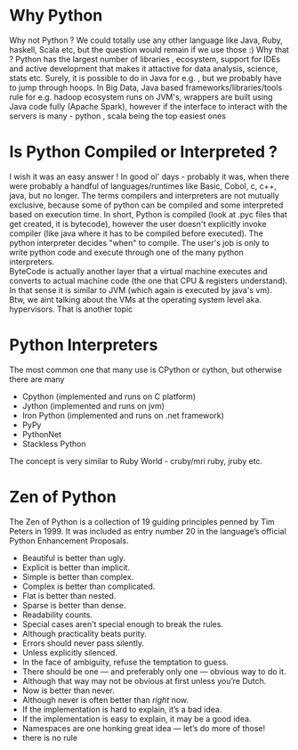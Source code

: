 # Why Python
Why not Python ? We could totally use any other language like Java, Ruby, haskell, Scala etc, but the question would remain if we use those :) Why that ? Python has the largest number of libraries , ecosystem, support for IDEs and active development that makes it attactive for data analysis, science, stats etc. Surely, it is possible to do in Java for e.g. , but we probably have to jump through hoops. In Big Data, Java based frameworks/libraries/tools rule for e.g. hadoop ecosystem runs on JVM's, wrappers are built using Java code fully (Apache Spark), however if the interface to interact with the servers is many - python , scala being the top easiest ones

# Is Python Compiled or Interpreted ?
I wish it was an easy answer ! In good ol' days - probably it was, when there were probably a handful of languages/runtimes like Basic, Cobol, c, c++, java, but no longer. The terms compilers and interpreters are not mutually exclusive, because some of python can be compiled and some interpreted based on execution time. In short, Python is compiled (look at .pyc files that get created, it is bytecode), however the user doesn't explicitly invoke compiler (like java where it has to be compiled before executed). The python interpreter decides "when" to compile. The user's job is only to write python code and execute through one of the many python interpreters.   
ByteCode is actually another layer that a virtual machine executes and converts to actual machine code (the one that CPU & registers understand). In that sense it is similar to JVM (which again is executed by java's vm). Btw, we aint talking about the VMs at the operating system level aka. hypervisors. That is another topic

# Python Interpreters
The most common one that many use is CPython or cython, but otherwise there are many 

- Cpython (implemented and runs on C platform)
- Jython (implemented and runs on jvm)
- Iron Python (implemented and runs on .net framework)
- PyPy
- PythonNet
- Stackless Python

The concept is very similar to Ruby World - cruby/mri ruby, jruby etc.

# Zen of Python

The Zen of Python is a collection of 19 guiding principles penned by Tim Peters in 1999. It was included as entry number 20 in the language’s official Python Enhancement Proposals.

- Beautiful is better than ugly.
- Explicit is better than implicit.
- Simple is better than complex.
- Complex is better than complicated.
- Flat is better than nested.
- Sparse is better than dense.
- Readability counts.
- Special cases aren’t special enough to break the rules.
- Although practicality beats purity.
- Errors should never pass silently.
- Unless explicitly silenced.
- In the face of ambiguity, refuse the temptation to guess.
- There should be one — and preferably only one — obvious way to do it.
- Although that way may not be obvious at first unless you’re Dutch.
- Now is better than never.
- Although never is often better than *right* now.
- If the implementation is hard to explain, it’s a bad idea.
- If the implementation is easy to explain, it may be a good idea.
- Namespaces are one honking great idea — let’s do more of those!
- there is no rule